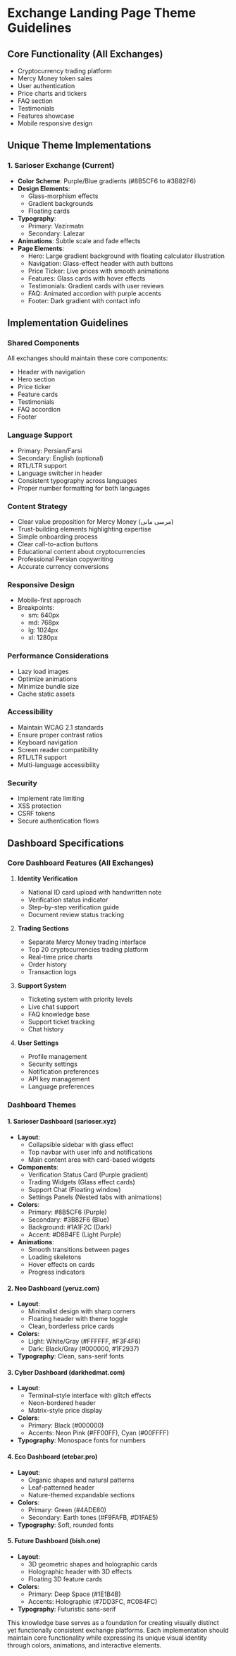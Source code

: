 # Exchange Landing Page Theme Guidelines

## Core Functionality (All Exchanges)
- Cryptocurrency trading platform
- Mercy Money token sales
- User authentication
- Price charts and tickers
- FAQ section
- Testimonials
- Features showcase
- Mobile responsive design

## Unique Theme Implementations

### 1. Sarioser Exchange (Current)
- **Color Scheme**: Purple/Blue gradients (#8B5CF6 to #3B82F6)
- **Design Elements**: 
  - Glass-morphism effects
  - Gradient backgrounds
  - Floating cards
- **Typography**: 
  - Primary: Vazirmatn
  - Secondary: Lalezar
- **Animations**: Subtle scale and fade effects
- **Page Elements**:
  - Hero: Large gradient background with floating calculator illustration
  - Navigation: Glass-effect header with auth buttons
  - Price Ticker: Live prices with smooth animations
  - Features: Glass cards with hover effects
  - Testimonials: Gradient cards with user reviews
  - FAQ: Animated accordion with purple accents
  - Footer: Dark gradient with contact info

## Implementation Guidelines

### Shared Components
All exchanges should maintain these core components:
- Header with navigation
- Hero section
- Price ticker
- Feature cards
- Testimonials
- FAQ accordion
- Footer

### Language Support
- Primary: Persian/Farsi
- Secondary: English (optional)
- RTL/LTR support
- Language switcher in header
- Consistent typography across languages
- Proper number formatting for both languages

### Content Strategy
- Clear value proposition for Mercy Money (مرسی مانی)
- Trust-building elements highlighting expertise
- Simple onboarding process
- Clear call-to-action buttons
- Educational content about cryptocurrencies
- Professional Persian copywriting
- Accurate currency conversions

### Responsive Design
- Mobile-first approach
- Breakpoints:
  - sm: 640px
  - md: 768px
  - lg: 1024px
  - xl: 1280px

### Performance Considerations
- Lazy load images
- Optimize animations
- Minimize bundle size
- Cache static assets

### Accessibility
- Maintain WCAG 2.1 standards
- Ensure proper contrast ratios
- Keyboard navigation
- Screen reader compatibility
- RTL/LTR support
- Multi-language accessibility

### Security
- Implement rate limiting
- XSS protection
- CSRF tokens
- Secure authentication flows

## Dashboard Specifications

### Core Dashboard Features (All Exchanges)
1. **Identity Verification**
   - National ID card upload with handwritten note
   - Verification status indicator
   - Step-by-step verification guide
   - Document review status tracking

2. **Trading Sections**
   - Separate Mercy Money trading interface
   - Top 20 cryptocurrencies trading platform
   - Real-time price charts
   - Order history
   - Transaction logs

3. **Support System**
   - Ticketing system with priority levels
   - Live chat support
   - FAQ knowledge base
   - Support ticket tracking
   - Chat history

4. **User Settings**
   - Profile management
   - Security settings
   - Notification preferences
   - API key management
   - Language preferences

### Dashboard Themes

#### 1. Sarioser Dashboard (sarioser.xyz)
- **Layout**: 
  - Collapsible sidebar with glass effect
  - Top navbar with user info and notifications
  - Main content area with card-based widgets
- **Components**:
  - Verification Status Card (Purple gradient)
  - Trading Widgets (Glass effect cards)
  - Support Chat (Floating window)
  - Settings Panels (Nested tabs with animations)
- **Colors**:
  - Primary: #8B5CF6 (Purple)
  - Secondary: #3B82F6 (Blue)
  - Background: #1A1F2C (Dark)
  - Accent: #D8B4FE (Light Purple)
- **Animations**:
  - Smooth transitions between pages
  - Loading skeletons
  - Hover effects on cards
  - Progress indicators

#### 2. Neo Dashboard (yeruz.com)
- **Layout**: 
  - Minimalist design with sharp corners
  - Floating header with theme toggle
  - Clean, borderless price cards
- **Colors**:
  - Light: White/Gray (#FFFFFF, #F3F4F6)
  - Dark: Black/Gray (#000000, #1F2937)
- **Typography**: Clean, sans-serif fonts

#### 3. Cyber Dashboard (darkhedmat.com)
- **Layout**: 
  - Terminal-style interface with glitch effects
  - Neon-bordered header
  - Matrix-style price display
- **Colors**:
  - Primary: Black (#000000)
  - Accents: Neon Pink (#FF00FF), Cyan (#00FFFF)
- **Typography**: Monospace fonts for numbers

#### 4. Eco Dashboard (etebar.pro)
- **Layout**: 
  - Organic shapes and natural patterns
  - Leaf-patterned header
  - Nature-themed expandable sections
- **Colors**:
  - Primary: Green (#4ADE80)
  - Secondary: Earth tones (#F9FAFB, #D1FAE5)
- **Typography**: Soft, rounded fonts

#### 5. Future Dashboard (bish.one)
- **Layout**: 
  - 3D geometric shapes and holographic cards
  - Holographic header with 3D effects
  - Floating 3D feature cards
- **Colors**:
  - Primary: Deep Space (#1E1B4B)
  - Accents: Holographic (#7DD3FC, #C084FC)
- **Typography**: Futuristic sans-serif

This knowledge base serves as a foundation for creating visually distinct yet functionally consistent exchange platforms. Each implementation should maintain core functionality while expressing its unique visual identity through colors, animations, and interactive elements.
